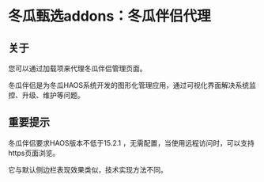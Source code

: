 # 冬瓜甄选addons：冬瓜伴侣代理

## 关于
您可以通过加载项来代理冬瓜伴侣管理页面。

冬瓜伴侣是为冬瓜HAOS系统开发的图形化管理应用，通过可视化界面解决系统监控、升级、维护等问题。

## 重要提示
冬瓜伴侣要求HAOS版本不低于15.2.1 ，无需配置，当使用远程访问时，可以支持https页面浏览。

它与默认侧边栏表现效果类似，技术实现方法不同。
